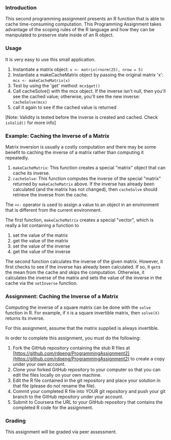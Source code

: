 ### Introduction

This second programming assignment presents an R
function that is able to cache time-consuming computation. This
Programming Assignment takes advantage of the scoping rules of
the R language and how they can be manipulated to preserve state inside
of an R object.

### Usage

It is very easy to use this small application.  

1. Instantiate a matrix object: `x <- matrix(rnorm(25), nrow = 5)`
2. Instantiate a makeCacheMatrix object by passing the original matrix 'x': `mcx <- makeCacheMatrix(x)`
3. Test by using the 'get' method: `mcx$get()`
4. Call cacheSolve() with the mcx object.  If the inverse isn't null, then you'll see the cached value; otherwise, you'll see the new inverse: `cacheSolve(mcx)`
5. call it again to see if the cached value is returned

[Note: Validity is tested before the inverse is created and cached.  Check `isValid()` for more info]

### Example: Caching the Inverse of a Matrix

Matrix inversion is usually a costly computation and there may be some
benefit to caching the inverse of a matrix rather than computing it
repeatedly.

1.  `makeCacheMatrix`: This function creates a special "matrix" object
    that can cache its inverse.
2.  `cacheSolve`: This function computes the inverse of the special
    "matrix" returned by `makeCacheMatrix` above. If the inverse has
    already been calculated (and the matrix has not changed), then
    `cacheSolve` should retrieve the inverse from the cache.

The `<<-` operator is used to
assign a value to an object in an environment that is different from the
current environment.

The first function, `makeCacheMatrix` creates a special "vector", which is
really a list containing a function to

1.  set the value of the matrix
2.  get the value of the matrix
3.  set the value of the inverse
4.  get the value of the inverse

The second function calculates the inverse of the given matrix. However, it 
first checks to see if the
inverse has already been calculated. If so, it `get`s the mean from the
cache and skips the computation. Otherwise, it calculates the inverse of
the matrix and sets the value of the inverse in the cache via the `setInverse`
function.

### Assignment: Caching the Inverse of a Matrix

Computing the inverse of a square matrix can be done with the `solve`
function in R. For example, if `X` is a square invertible matrix, then
`solve(X)` returns its inverse.

For this assignment, assume that the matrix supplied is always
invertible.

In order to complete this assignment, you must do the following:

1.  Fork the GitHub repository containing the stub R files at
    [https://github.com/rdpeng/ProgrammingAssignment2](https://github.com/rdpeng/ProgrammingAssignment2)
    to create a copy under your own account.
2.  Clone your forked GitHub repository to your computer so that you can
    edit the files locally on your own machine.
3.  Edit the R file contained in the git repository and place your
    solution in that file (please do not rename the file).
4.  Commit your completed R file into YOUR git repository and push your
    git branch to the GitHub repository under your account.
5.  Submit to Coursera the URL to your GitHub repository that contains
    the completed R code for the assignment.

### Grading

This assignment will be graded via peer assessment.
